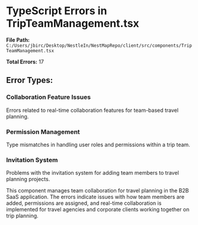 # TypeScript Errors in TripTeamManagement.tsx

**File Path:** `C:/Users/jbirc/Desktop/NestleIn/NestMapRepo/client/src/components/TripTeamManagement.tsx`

**Total Errors:** 17

## Error Types:

### Collaboration Feature Issues
Errors related to real-time collaboration features for team-based travel planning.

### Permission Management
Type mismatches in handling user roles and permissions within a trip team.

### Invitation System
Problems with the invitation system for adding team members to travel planning projects.

This component manages team collaboration for travel planning in the B2B SaaS application. The errors indicate issues with how team members are added, permissions are assigned, and real-time collaboration is implemented for travel agencies and corporate clients working together on trip planning.
